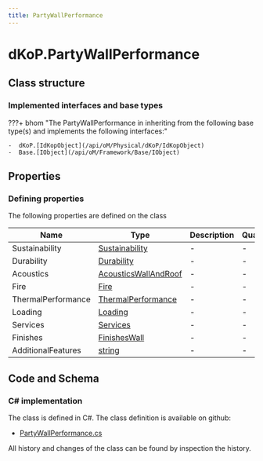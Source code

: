 ```yaml
---
title: PartyWallPerformance
---
```


# dKoP.PartyWallPerformance



## Class structure

### Implemented interfaces and base types

???+ bhom "The PartyWallPerformance in inheriting from the following base type(s) and implements the following interfaces:"

    -  dKoP.[IdKopObject](/api/oM/Physical/dKoP/IdKopObject)
    -  Base.[IObject](/api/oM/Framework/Base/IObject)


## Properties



### Defining properties

The following properties are defined on the class

| Name             | Type             | Description      | Quantity         |
|------------------|------------------|------------------|------------------|
| Sustainability | [Sustainability](/api/oM/Physical/dKoP/Sustainability) | - | - |
| Durability | [Durability](/api/oM/Physical/dKoP/Durability) | - | - |
| Acoustics | [AcousticsWallAndRoof](/api/oM/Physical/dKoP/AcousticsWallAndRoof) | - | - |
| Fire | [Fire](/api/oM/Physical/dKoP/Fire) | - | - |
| ThermalPerformance | [ThermalPerformance](/api/oM/Physical/dKoP/ThermalPerformance) | - | - |
| Loading | [Loading](/api/oM/Physical/dKoP/Loading) | - | - |
| Services | [Services](/api/oM/Physical/dKoP/Services) | - | - |
| Finishes | [FinishesWall](/api/oM/Physical/dKoP/FinishesWall) | - | - |
| AdditionalFeatures | [string](https://learn.microsoft.com/en-us/dotnet/api/System.String?view=netstandard-2.0) | - | - |


## Code and Schema

### C# implementation

The class is defined in C#. The class definition is available on github:

- [PartyWallPerformance.cs](https://github.com/BHoM/dKoP_Toolkit/blob/develop/dKoP_oM/Perfomance/PartyWallPerformance.cs)

All history and changes of the class can be found by inspection the history.
